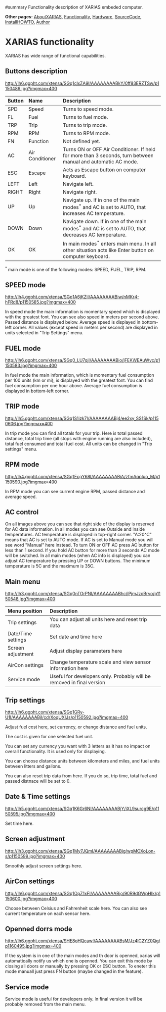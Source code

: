 ﻿#summary Functionality description of XARIAS embeded computer.

**Other pages:** [AboutXARIAS](AboutXARIAS.md), [Functionality](Functionality.md), [Hardware](Hardware.md), [SourceCode](SourceCode.md), [InstallHOWTO](InstallHOWTO.md), [Author](Author.md)

# XARIAS functionality #

XARIAS has wide range of functional capabilities.

## Buttons description ##

http://lh6.ggpht.com/xtensa/SGq1clxZA9I/AAAAAAAABkY/0ff83ERZTSw/p1150486.jpg?imgmax=400

| **Button** | **Name** | **Description** |
|:-----------|:---------|:----------------|
| SPD        | Speed    | Turns to speed mode. |
| FL         | Fuel     | Turns to fuel mode. |
| TRP        | Trip     | Turns to trip mode. |
| RPM        | RPM      | Turns to RPM mode. |
| FN         | Function | Not defined yet. |
| AC         | Air Conditioner | Turns ON or OFF Air Conditioner. If held for more than 3 seconds, turn between manual and automatic AC mode. |
| ESC        | Escape   | Acts as Escape button on computer keyboard. |
| LEFT       | Left     | Navigate left.  |
| RIGHT      | Right    | Navigate right. |
| UP         | Up       | Navigate up. If in one of the main modes<sup>*</sup> and AC is set to AUTO, that increases AC temperature. |
| DOWN       | Down     |  Navigate down. If in one of the main modes<sup>*</sup> and AC is set to AUTO, that decreases AC temperature. |
|OK          | OK       | In main modes<sup>*</sup> enters main menu. In all other situation acts like Enter button on computer keyboard. |

<sup>*</sup> main mode is one of the following modes: SPEED, FUEL, TRIP, RPM.

## SPEED mode ##

http://lh4.ggpht.com/xtensa/SGq1A6jKZiI/AAAAAAAABiw/nMKr4-hFRd8/p1150585.jpg?imgmax=400

In speed mode the main information is momentary speed which is displayed with the greatest font. You can see also speed in meters per second above. Passed distance is displayed below. Average speed is displayed in bottom-left corner. All values (except speed in meters per second) are displayed in units selected in "Trip Settings" menu.

## FUEL mode ##

http://lh6.ggpht.com/xtensa/SGq0_LU7qjI/AAAAAAAABio/jFEKWEAuWvc/p1150583.jpg?imgmax=400

In fuel mode the main information, which is momentary fuel consumption per 100 units (km or mi), is displayed with the greatest font. You can find fuel consumption per one hour above. Average fuel consumption is displayed in bottom-left corner.

## TRIP mode ##

http://lh5.ggpht.com/xtensa/SGq1S1izk7I/AAAAAAAABj4/ee2xy_SS1Sk/p1150606.jpg?imgmax=400

In trip mode you can find all totals for your trip. Here is total passed distance, total trip time (all stops with engine running are also included), total fuel consumed and total fuel cost. All units can be changed in "Trip settings" menu.

## RPM mode ##

http://lh4.ggpht.com/xtensa/SGq1EcgY68I/AAAAAAAABjA/zfmAqpIuo_M/p1150590.jpg?imgmax=400

In RPM mode you can see current engine RPM, passed distance and average speed.

## AC control ##

On all images above you can see that right side of the display is reserved for AC data information. In all modes you can see Outside and Inside temperatures. AC temperature is displayed in top-right corner. "A:20^C" means that AC is set to AUTO mode. If AC is set to Manual mode you will see word "Manual" here instead. To turn ON or OFF AC press AC button for less than 1 second. If you hold AC button for more than 3 seconds AC mode will be switched. In all main modes (when AC info is displayed) you can adjust AC temperature by pressing UP or DOWN buttons. The minimum temperature is 5C and the maximum is 35C.

## Main menu ##

http://lh3.ggpht.com/xtensa/SGq0nTOrPNI/AAAAAAAABhc/jPjmJzoBrvo/p1150548.jpg?imgmax=400

| **Menu position** | **Description** |
|:------------------|:----------------|
| Trip settings     | You can adjust all units here and reset trip data |
| Date/Time settings | Set date and time here |
| Screen adjustment | Adjust display parameters here |
| AirCon settings   | Change temperature scale and view sensor information here |
| Service mode      | Useful for developers only. Probably will be removed in final version |

## Trip settings ##

http://lh6.ggpht.com/xtensa/SGq1GRy-U1I/AAAAAAAABjI/cdrXoqUXIJs/p1150592.jpg?imgmax=400

Adjust fuel cost here, set currency, or change distance and fuel units.

The cost is given for one selected fuel unit.

You can set any currency you want with 3 letters as it has no impact on overall functionality. It is used only for displaying.

You can choose distance units between kilometers and miles, and fuel units between litters and gallons.

You can also reset trip data from here. If you do so, trip time, total fuel and passed distnace will be set to 0.

## Date & Time settings ##

http://lh5.ggpht.com/xtensa/SGq1K6Gr6NI/AAAAAAAABjY/iXL9surcg9E/p1150595.jpg?imgmax=400

Set time here.

## Screen adjustment ##

http://lh3.ggpht.com/xtensa/SGq1My7JQmI/AAAAAAAABjg/wpMOXoLon-s/p1150599.jpg?imgmax=400

Smoothly adjust screen settings here.

## AirCon settings ##

http://lh6.ggpht.com/xtensa/SGq1OpZ1xFI/AAAAAAAABjo/90R9dGWpHIk/p1150600.jpg?imgmax=400

Choose between Celsius and Fahrenheit scale here. You can also see current temperature on each sensor here.

## Openned dorrs mode ##

http://lh6.ggpht.com/xtensa/SHE8oHQcawI/AAAAAAAABsM/Jz4lC2YZ0Qg/p1160495.jpg?imgmax=400

If the system is in one of the main modes and th door is openned, xarias will automatically notify us which one is openned. You can exit this mode by closing all doors or manually by pressing OK or ESC button. To eneter this mode manuall just press FN button (maybe changed in the feature).

## Service mode ##

Service mode is useful for developers only. In final version it will be probably removed from the main menu.